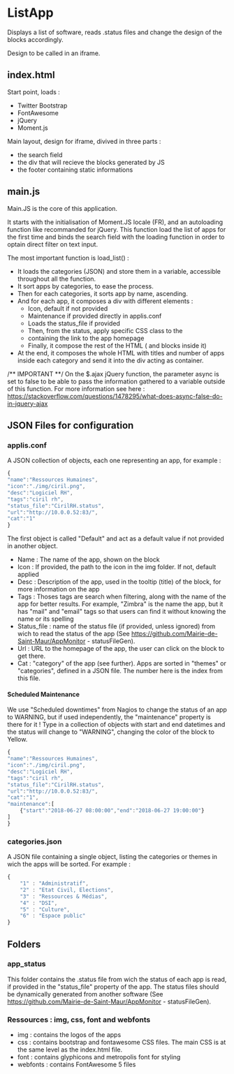 # ListApp
Displays a list of software, reads .status files and change the design of the blocks accordingly.

Design to be called in an iframe.

## index.html
Start point, loads :
* Twitter Bootstrap
* FontAwesome
* jQuery
* Moment.js

Main layout, design for iframe, divived in three parts :
* the search field
* the div that will recieve the blocks generated by JS
* the footer containing static informations

## main.js
Main.JS is the core of this application.

It starts with the initialisation of Moment.JS locale (FR), and an autoloading function like recommanded for jQuery. This function load the list of apps for the first time and binds the search field with the loading function in order to optain direct filter on text input.

The most important function is load_list() :
* It loads the categories (JSON) and store them in a variable, accessible throughout all the function.
* It sort apps by categories, to ease the process.
* Then for each categories, it sorts app by name, ascending.
* And for each app, it composes a div with different elements :
    * Icon, default if not provided
    * Maintenance if provided directly in applis.conf
    * Loads the status_file if provided
    * Then, from the status, apply specific CSS class to the <li> containing the link to the app homepage
    * Finally, it compose the rest of the HTML (<a> and blocks inside it)
* At the end, it composes the whole HTML with titles and number of apps inside each category and send it into the div acting as container.

/** IMPORTANT **/
On the $.ajax jQuery function, the parameter async is set to false to be able to pass the information gathered to a variable outside of this function. For more information see here : https://stackoverflow.com/questions/1478295/what-does-async-false-do-in-jquery-ajax

## JSON Files for configuration
### applis.conf

A JSON collection of objects, each one representing an app, for example :
```js
{
"name":"Ressources Humaines",
"icon":"./img/ciril.png",
"desc":"Logiciel RH",
"tags":"ciril rh",
"status_file":"CirilRH.status",
"url":"http://10.0.0.52:83/",
"cat":"1"
}
```

The first object is called "Default" and act as a default value if not provided in another object.

* Name : The name of the app, shown on the block
* Icon : If provided, the path to the icon in the img folder. If not, default applied
* Desc : Description of the app, used in the tooltip (title) of the block, for more information on the app
* Tags : Thoses tags are search when filtering, along with the name of the app for better results. For example, "Zimbra" is the name the app, but it has "mail" and "email" tags so that users can find it without knowing the name or its spelling
* Status_file : name of the status file (if provided, unless ignored) from wich to read the status of the app (See https://github.com/Mairie-de-Saint-Maur/AppMonitor - statusFileGen).
* Url : URL to the homepage of the app, the user can click on the block to get there.
* Cat : "category" of the app (see further). Apps are sorted in "themes" or "categories", defined in a JSON file. The number here is the index from this file.

#### Scheduled Maintenance
We use "Scheduled downtimes" from Nagios to change the status of an app to WARNING, but if used independently, the "maintenance" property is there for it ! Type in a collection of objects with start and end datetimes and the status will change to "WARNING", changing the color of the block to Yellow.

```js
{
"name":"Ressources Humaines",
"icon":"./img/ciril.png",
"desc":"Logiciel RH",
"tags":"ciril rh",
"status_file":"CirilRH.status",
"url":"http://10.0.0.52:83/",
"cat":"1",
"maintenance":[
    {"start":"2018-06-27 08:00:00","end":"2018-06-27 19:00:00"}
]
}
```

### categories.json

A JSON file containing a single object, listing the categories or themes in wich the apps will be sorted.
For example :
```js
{
    "1" : "Administratif",
    "2" : "Etat Civil, Elections",
    "3" : "Ressources & Médias",
    "4" : "DSI",
    "5" : "Culture",
    "6" : "Espace public"
}
```

## Folders
### app_status
This folder contains the .status file from wich the status of each app is read, if provided in the "status_file" property of the app.
The status files should be dynamically generated from another software (See https://github.com/Mairie-de-Saint-Maur/AppMonitor - statusFileGen).

### Ressources : img, css, font and webfonts
* img : contains the logos of the apps
* css : contains bootstrap and fontawesome CSS files. The main CSS is at the same level as the index.html file.
* font : contains glyphicons and metropolis font for styling
* webfonts : contains FontAwesome 5 files
